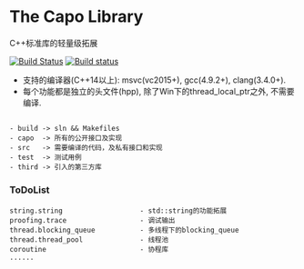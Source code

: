 #  The Capo Library

C++标准库的轻量级拓展

[![Build Status](https://travis-ci.org/mutouyun/capo.svg?branch=master)](https://travis-ci.org/mutouyun/capo)
[![Build status](https://ci.appveyor.com/api/projects/status/n4loffu8ut15crgi/branch/master?svg=true)](https://ci.appveyor.com/project/mutouyun/capo)

* 支持的编译器(C++14以上): msvc(vc2015+), gcc(4.9.2+), clang(3.4.0+).
* 每个功能都是独立的头文件(hpp), 除了Win下的thread_local_ptr之外, 不需要编译.

##

    - build -> sln && Makefiles
    - capo  -> 所有的公开接口及实现
    - src   -> 需要编译的代码，及私有接口和实现
    - test  -> 测试用例
    - third -> 引入的第三方库

### ToDoList

    string.string                   - std::string的功能拓展
    proofing.trace                  - 调试输出
    thread.blocking_queue           - 多线程下的blocking_queue
    thread.thread_pool              - 线程池
    coroutine                       - 协程库
    ......
